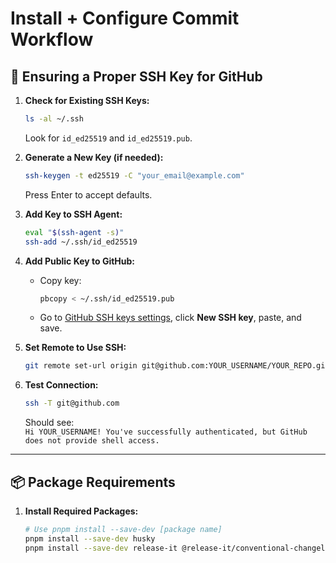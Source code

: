 # Install + Configure Commit Workflow

## 🔑 Ensuring a Proper SSH Key for GitHub

1. **Check for Existing SSH Keys:**

   ```sh
   ls -al ~/.ssh
   ```

   Look for `id_ed25519` and `id_ed25519.pub`.

2. **Generate a New Key (if needed):**

   ```sh
   ssh-keygen -t ed25519 -C "your_email@example.com"
   ```

   Press Enter to accept defaults.

3. **Add Key to SSH Agent:**

   ```sh
   eval "$(ssh-agent -s)"
   ssh-add ~/.ssh/id_ed25519
   ```

4. **Add Public Key to GitHub:**

    - Copy key:
      ```sh
      pbcopy < ~/.ssh/id_ed25519.pub
      ```
    - Go to [GitHub SSH keys settings](https://github.com/settings/keys), click **New SSH key**, paste, and save.

5. **Set Remote to Use SSH:**

   ```sh
   git remote set-url origin git@github.com:YOUR_USERNAME/YOUR_REPO.git
   ```

6. **Test Connection:**
   ```sh
   ssh -T git@github.com
   ```
   Should see:  
   `Hi YOUR_USERNAME! You've successfully authenticated, but GitHub does not provide shell access.`

---

## 📦 Package Requirements

1. **Install Required Packages:**

   ```sh
   # Use pnpm install --save-dev [package name]
   pnpm install --save-dev husky
   pnpm install --save-dev release-it @release-it/conventional-changelog
   ```